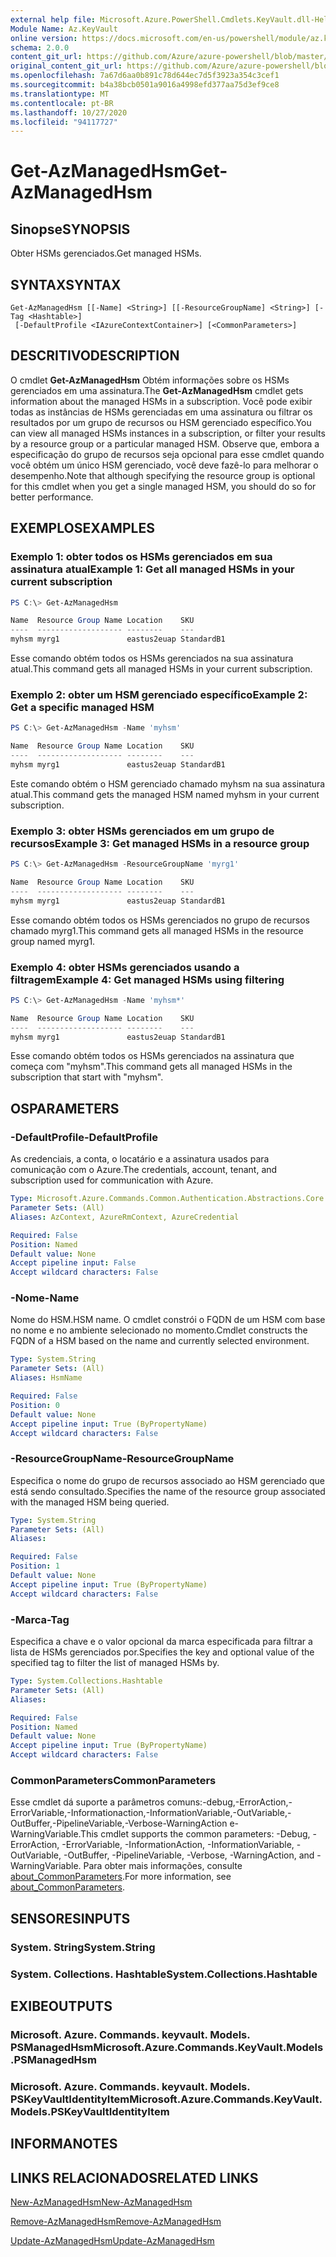 ```yaml
---
external help file: Microsoft.Azure.PowerShell.Cmdlets.KeyVault.dll-Help.xml
Module Name: Az.KeyVault
online version: https://docs.microsoft.com/en-us/powershell/module/az.keyvault/get-azmanagedhsm
schema: 2.0.0
content_git_url: https://github.com/Azure/azure-powershell/blob/master/src/KeyVault/KeyVault/help/Get-AzManagedHsm.md
original_content_git_url: https://github.com/Azure/azure-powershell/blob/master/src/KeyVault/KeyVault/help/Get-AzManagedHsm.md
ms.openlocfilehash: 7a67d6aa0b891c78d644ec7d5f3923a354c3cef1
ms.sourcegitcommit: b4a38bcb0501a9016a4998efd377aa75d3ef9ce8
ms.translationtype: MT
ms.contentlocale: pt-BR
ms.lasthandoff: 10/27/2020
ms.locfileid: "94117727"
---
```

# <span data-ttu-id="7866e-101">Get-AzManagedHsm</span><span class="sxs-lookup"><span data-stu-id="7866e-101">Get-AzManagedHsm</span></span>

## <span data-ttu-id="7866e-102">Sinopse</span><span class="sxs-lookup"><span data-stu-id="7866e-102">SYNOPSIS</span></span>
<span data-ttu-id="7866e-103">Obter HSMs gerenciados.</span><span class="sxs-lookup"><span data-stu-id="7866e-103">Get managed HSMs.</span></span>

## <span data-ttu-id="7866e-104">SYNTAX</span><span class="sxs-lookup"><span data-stu-id="7866e-104">SYNTAX</span></span>

```
Get-AzManagedHsm [[-Name] <String>] [[-ResourceGroupName] <String>] [-Tag <Hashtable>]
 [-DefaultProfile <IAzureContextContainer>] [<CommonParameters>]
```

## <span data-ttu-id="7866e-105">DESCRITIVO</span><span class="sxs-lookup"><span data-stu-id="7866e-105">DESCRIPTION</span></span>
<span data-ttu-id="7866e-106">O cmdlet **Get-AzManagedHsm** Obtém informações sobre os HSMs gerenciados em uma assinatura.</span><span class="sxs-lookup"><span data-stu-id="7866e-106">The **Get-AzManagedHsm** cmdlet gets information about the managed HSMs in a subscription.</span></span> <span data-ttu-id="7866e-107">Você pode exibir todas as instâncias de HSMs gerenciadas em uma assinatura ou filtrar os resultados por um grupo de recursos ou HSM gerenciado específico.</span><span class="sxs-lookup"><span data-stu-id="7866e-107">You can view all managed HSMs instances in a subscription, or filter your results by a resource group or a particular managed HSM.</span></span>
<span data-ttu-id="7866e-108">Observe que, embora a especificação do grupo de recursos seja opcional para esse cmdlet quando você obtém um único HSM gerenciado, você deve fazê-lo para melhorar o desempenho.</span><span class="sxs-lookup"><span data-stu-id="7866e-108">Note that although specifying the resource group is optional for this cmdlet when you get a single managed HSM, you should do so for better performance.</span></span>

## <span data-ttu-id="7866e-109">EXEMPLOS</span><span class="sxs-lookup"><span data-stu-id="7866e-109">EXAMPLES</span></span>

### <span data-ttu-id="7866e-110">Exemplo 1: obter todos os HSMs gerenciados em sua assinatura atual</span><span class="sxs-lookup"><span data-stu-id="7866e-110">Example 1: Get all managed HSMs in your current subscription</span></span>
```powershell
PS C:\> Get-AzManagedHsm

Name  Resource Group Name Location    SKU
----  ------------------- --------    ---
myhsm myrg1               eastus2euap StandardB1
```

<span data-ttu-id="7866e-111">Esse comando obtém todos os HSMs gerenciados na sua assinatura atual.</span><span class="sxs-lookup"><span data-stu-id="7866e-111">This command gets all managed HSMs in your current subscription.</span></span>

### <span data-ttu-id="7866e-112">Exemplo 2: obter um HSM gerenciado específico</span><span class="sxs-lookup"><span data-stu-id="7866e-112">Example 2: Get a specific managed HSM</span></span>
```powershell
PS C:\> Get-AzManagedHsm -Name 'myhsm'

Name  Resource Group Name Location    SKU
----  ------------------- --------    ---
myhsm myrg1               eastus2euap StandardB1
```

<span data-ttu-id="7866e-113">Este comando obtém o HSM gerenciado chamado myhsm na sua assinatura atual.</span><span class="sxs-lookup"><span data-stu-id="7866e-113">This command gets the managed HSM named myhsm in your current subscription.</span></span>

### <span data-ttu-id="7866e-114">Exemplo 3: obter HSMs gerenciados em um grupo de recursos</span><span class="sxs-lookup"><span data-stu-id="7866e-114">Example 3: Get managed HSMs in a resource group</span></span>
```powershell
PS C:\> Get-AzManagedHsm -ResourceGroupName 'myrg1'

Name  Resource Group Name Location    SKU
----  ------------------- --------    ---
myhsm myrg1               eastus2euap StandardB1
```

<span data-ttu-id="7866e-115">Esse comando obtém todos os HSMs gerenciados no grupo de recursos chamado myrg1.</span><span class="sxs-lookup"><span data-stu-id="7866e-115">This command gets all managed HSMs in the resource group named myrg1.</span></span>

### <span data-ttu-id="7866e-116">Exemplo 4: obter HSMs gerenciados usando a filtragem</span><span class="sxs-lookup"><span data-stu-id="7866e-116">Example 4: Get managed HSMs using filtering</span></span>
```powershell
PS C:\> Get-AzManagedHsm -Name 'myhsm*'

Name  Resource Group Name Location    SKU
----  ------------------- --------    ---
myhsm myrg1               eastus2euap StandardB1
```

<span data-ttu-id="7866e-117">Esse comando obtém todos os HSMs gerenciados na assinatura que começa com "myhsm".</span><span class="sxs-lookup"><span data-stu-id="7866e-117">This command gets all managed HSMs in the subscription that start with "myhsm".</span></span>

## <span data-ttu-id="7866e-118">OS</span><span class="sxs-lookup"><span data-stu-id="7866e-118">PARAMETERS</span></span>

### <span data-ttu-id="7866e-119">-DefaultProfile</span><span class="sxs-lookup"><span data-stu-id="7866e-119">-DefaultProfile</span></span>
<span data-ttu-id="7866e-120">As credenciais, a conta, o locatário e a assinatura usados para comunicação com o Azure.</span><span class="sxs-lookup"><span data-stu-id="7866e-120">The credentials, account, tenant, and subscription used for communication with Azure.</span></span>

```yaml
Type: Microsoft.Azure.Commands.Common.Authentication.Abstractions.Core.IAzureContextContainer
Parameter Sets: (All)
Aliases: AzContext, AzureRmContext, AzureCredential

Required: False
Position: Named
Default value: None
Accept pipeline input: False
Accept wildcard characters: False
```

### <span data-ttu-id="7866e-121">-Nome</span><span class="sxs-lookup"><span data-stu-id="7866e-121">-Name</span></span>
<span data-ttu-id="7866e-122">Nome do HSM.</span><span class="sxs-lookup"><span data-stu-id="7866e-122">HSM name.</span></span> <span data-ttu-id="7866e-123">O cmdlet constrói o FQDN de um HSM com base no nome e no ambiente selecionado no momento.</span><span class="sxs-lookup"><span data-stu-id="7866e-123">Cmdlet constructs the FQDN of a HSM based on the name and currently selected environment.</span></span>

```yaml
Type: System.String
Parameter Sets: (All)
Aliases: HsmName

Required: False
Position: 0
Default value: None
Accept pipeline input: True (ByPropertyName)
Accept wildcard characters: False
```

### <span data-ttu-id="7866e-124">-ResourceGroupName</span><span class="sxs-lookup"><span data-stu-id="7866e-124">-ResourceGroupName</span></span>
<span data-ttu-id="7866e-125">Especifica o nome do grupo de recursos associado ao HSM gerenciado que está sendo consultado.</span><span class="sxs-lookup"><span data-stu-id="7866e-125">Specifies the name of the resource group associated with the managed HSM being queried.</span></span>

```yaml
Type: System.String
Parameter Sets: (All)
Aliases:

Required: False
Position: 1
Default value: None
Accept pipeline input: True (ByPropertyName)
Accept wildcard characters: False
```

### <span data-ttu-id="7866e-126">-Marca</span><span class="sxs-lookup"><span data-stu-id="7866e-126">-Tag</span></span>
<span data-ttu-id="7866e-127">Especifica a chave e o valor opcional da marca especificada para filtrar a lista de HSMs gerenciados por.</span><span class="sxs-lookup"><span data-stu-id="7866e-127">Specifies the key and optional value of the specified tag to filter the list of managed HSMs by.</span></span>

```yaml
Type: System.Collections.Hashtable
Parameter Sets: (All)
Aliases:

Required: False
Position: Named
Default value: None
Accept pipeline input: True (ByPropertyName)
Accept wildcard characters: False
```

### <span data-ttu-id="7866e-128">CommonParameters</span><span class="sxs-lookup"><span data-stu-id="7866e-128">CommonParameters</span></span>
<span data-ttu-id="7866e-129">Esse cmdlet dá suporte a parâmetros comuns:-debug,-ErrorAction,-ErrorVariable,-Informationaction,-InformationVariable,-OutVariable,-OutBuffer,-PipelineVariable,-Verbose-WarningAction e-WarningVariable.</span><span class="sxs-lookup"><span data-stu-id="7866e-129">This cmdlet supports the common parameters: -Debug, -ErrorAction, -ErrorVariable, -InformationAction, -InformationVariable, -OutVariable, -OutBuffer, -PipelineVariable, -Verbose, -WarningAction, and -WarningVariable.</span></span> <span data-ttu-id="7866e-130">Para obter mais informações, consulte [about_CommonParameters](http://go.microsoft.com/fwlink/?LinkID=113216).</span><span class="sxs-lookup"><span data-stu-id="7866e-130">For more information, see [about_CommonParameters](http://go.microsoft.com/fwlink/?LinkID=113216).</span></span>

## <span data-ttu-id="7866e-131">SENSORES</span><span class="sxs-lookup"><span data-stu-id="7866e-131">INPUTS</span></span>

### <span data-ttu-id="7866e-132">System. String</span><span class="sxs-lookup"><span data-stu-id="7866e-132">System.String</span></span>

### <span data-ttu-id="7866e-133">System. Collections. Hashtable</span><span class="sxs-lookup"><span data-stu-id="7866e-133">System.Collections.Hashtable</span></span>

## <span data-ttu-id="7866e-134">EXIBE</span><span class="sxs-lookup"><span data-stu-id="7866e-134">OUTPUTS</span></span>

### <span data-ttu-id="7866e-135">Microsoft. Azure. Commands. keyvault. Models. PSManagedHsm</span><span class="sxs-lookup"><span data-stu-id="7866e-135">Microsoft.Azure.Commands.KeyVault.Models.PSManagedHsm</span></span>

### <span data-ttu-id="7866e-136">Microsoft. Azure. Commands. keyvault. Models. PSKeyVaultIdentityItem</span><span class="sxs-lookup"><span data-stu-id="7866e-136">Microsoft.Azure.Commands.KeyVault.Models.PSKeyVaultIdentityItem</span></span>

## <span data-ttu-id="7866e-137">INFORMA</span><span class="sxs-lookup"><span data-stu-id="7866e-137">NOTES</span></span>

## <span data-ttu-id="7866e-138">LINKS RELACIONADOS</span><span class="sxs-lookup"><span data-stu-id="7866e-138">RELATED LINKS</span></span>

[<span data-ttu-id="7866e-139">New-AzManagedHsm</span><span class="sxs-lookup"><span data-stu-id="7866e-139">New-AzManagedHsm</span></span>](./New-AzManagedHsm.md)

[<span data-ttu-id="7866e-140">Remove-AzManagedHsm</span><span class="sxs-lookup"><span data-stu-id="7866e-140">Remove-AzManagedHsm</span></span>](./Remove-AzManagedHsm.md)

[<span data-ttu-id="7866e-141">Update-AzManagedHsm</span><span class="sxs-lookup"><span data-stu-id="7866e-141">Update-AzManagedHsm</span></span>](./Update-AzManagedHsm.md)